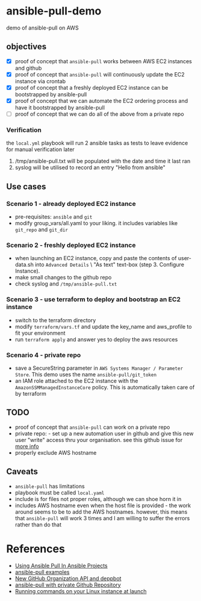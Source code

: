 # ansible-pull-demo
demo of ansible-pull on AWS

## objectives
- [x] proof of concept that `ansible-pull` works between AWS EC2 instances and github
- [x] proof of concept that `ansible-pull` will continuously update the EC2 instance via crontab
- [x] proof of concept that a freshly deployed EC2 instance can be bootstrapped by ansible-pull
- [x] proof of concept that we can automate the EC2 ordering process and have it bootstrapped by ansible-pull
- [ ] proof of concept that we can do all of the above from a private repo

### Verification
the `local.yml` playbook will run 2 ansible tasks as tests to leave evidence for manual verification later
1. /tmp/ansible-pull.txt will be populated with the date and time it last ran
1. syslog will be utilised to record an entry "Hello from ansible"

## Use cases
### Scenario 1 - already deployed EC2 instance
- pre-requisites: `ansible` and `git`
- modify group_vars/all.yaml to your liking. it includes variables like `git_repo` and `git_dir`

### Scenario 2 - freshly deployed EC2 instance
- when launching an EC2 instance, copy and paste the contents of user-data.sh into `Advanced Details` \ "As text" text-box (step 3. Configure Instance).
- make small changes to the github repo
- check syslog and `/tmp/ansible-pull.txt`

### Scenario 3 - use terraform to deploy and bootstrap an EC2 instance
- switch to the terraform directory
- modify `terraform/vars.tf` and update the key_name and aws_profile to fit your environment
- run `terraform apply` and answer yes to deploy the aws resources

### Scenario 4 - private repo
- save a SecureString parameter in `AWS Systems Manager / Parameter Store`. This demo uses the name `ansible-pull/git_token`
- an IAM role attached to the EC2 instance with the `AmazonSSMManagedInstanceCore` policy. This is automatically taken care of by terraform

## TODO
- proof of concept that `ansible-pull` can work on a private repo
- private repo: - set up a new automation user in github and give this new user "write" access thru your organisation. see this github issue for [more info](https://github.com/jollygoodcode/jollygoodcode.github.io/issues/11)
- properly exclude AWS hostname 

## Caveats
- `ansible-pull` has limitations
- playbook must be called `local.yaml`
- include is for files not proper roles, although we can shoe horn it in
- includes AWS hostname even when the host file is provided - the work around seems to be to add the AWS hostnames. however, this means that `ansible-pull` will work 3 times and I am willing to suffer the errors rather than do that

# References
- [Using Ansible Pull In Ansible Projects](https://medium.com/splunkuserdeveloperadministrator/using-ansible-pull-in-ansible-projects-ac04466643e8)
- [ansible-pull examples](https://github.com/ansible/ansible-examples/blob/master/language_features/ansible_pull.yml)
- [New GitHub Organization API and deppbot](https://github.com/jollygoodcode/jollygoodcode.github.io/issues/11)
- [ansible-pull with private Github Repository](https://medium.com/planetarynetworks/ansible-pull-with-private-github-repository-d147fdf6f60b)
- [Running commands on your Linux instance at launch](https://docs.aws.amazon.com/AWSEC2/latest/UserGuide/user-data.html)
